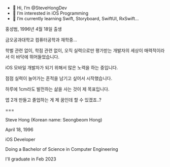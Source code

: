 - 👋 Hi, I’m @SteveHongDev
- 👀 I’m interested in iOS Programming
- 🌱 I’m currently learning Swift, Storyboard, SwiftUI, RxSwift...

<!---
SteveHongDev/SteveHongDev is a ✨ special ✨ repository because its `README.md` (this file) appears on your GitHub profile.
You can click the Preview link to take a look at your changes.
--->

홍성범, 1996년 4월 18일 출생

금오공과대학교 컴퓨터공학과 재학중...

학벌 관련 없이, 학점 관련 없이, 오직 실력으로만 평가받는 개발자의 세상이 매력적이라서 이 바닥에 뛰어들었습니다.

iOS 모바일 개발자가 되기 위해서 많은 노력을 하는 중입니다.

점점 실력이 늘어가는 흔적을 남기고 싶어서 시작했습니다.

하루에 1cm라도 발전하는 삶을 사는 것이 제 목표입니다.

앱 2개 만들고 졸업하는 게 제 꿈인데 할 수 있겠죠..?

===

Steve Hong (Korean name: Seongbeom Hong)

April 18, 1996

iOS Developer

Doing a Bachelor of Science in Computer Engineering

I'll graduate in Feb 2023
